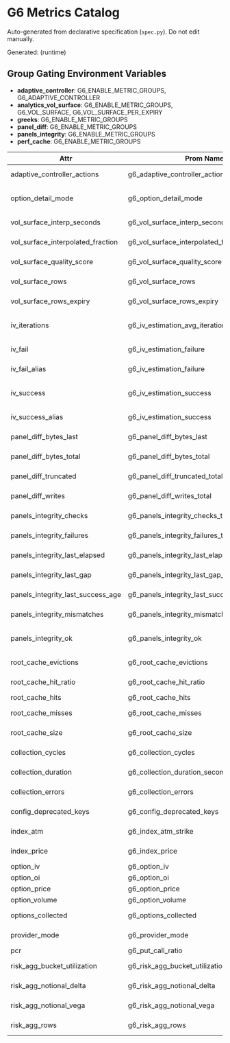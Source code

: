 # G6 Metrics Catalog

Auto-generated from declarative specification (`spec.py`). Do not edit manually.

Generated: (runtime)

## Group Gating Environment Variables

- **adaptive_controller**: G6_ENABLE_METRIC_GROUPS, G6_ADAPTIVE_CONTROLLER
- **analytics_vol_surface**: G6_ENABLE_METRIC_GROUPS, G6_VOL_SURFACE, G6_VOL_SURFACE_PER_EXPIRY
- **greeks**: G6_ENABLE_METRIC_GROUPS
- **panel_diff**: G6_ENABLE_METRIC_GROUPS
- **panels_integrity**: G6_ENABLE_METRIC_GROUPS
- **perf_cache**: G6_ENABLE_METRIC_GROUPS

Attr | Prom Name | Type | Group | Labels | Cardinality | Example Query | Description | Conditional
--- | --- | --- | --- | --- | --- | --- | --- | ---
adaptive_controller_actions | g6_adaptive_controller_actions_total | Counter | adaptive_controller | reason,action | moderate | rate(g6_adaptive_controller_actions_total[5m]) | Adaptive controller actions taken | Y
option_detail_mode | g6_option_detail_mode | Gauge | adaptive_controller | index | low-moderate | avg by (index) (g6_option_detail_mode) | Current option detail mode (0=full,1=medium,2=low) | Y
vol_surface_interp_seconds | g6_vol_surface_interp_seconds | Histogram | analytics_vol_surface |  | low | rate(g6_vol_surface_interp_seconds_bucket[5m]) | Interpolation timing distribution | Y
vol_surface_interpolated_fraction | g6_vol_surface_interpolated_fraction | Gauge | analytics_vol_surface | index | low-moderate | avg by (index) (g6_vol_surface_interpolated_fraction) | Fraction of interpolated rows in surface | Y
vol_surface_quality_score | g6_vol_surface_quality_score | Gauge | analytics_vol_surface | index | low-moderate | avg by (index) (g6_vol_surface_quality_score) | Vol surface quality score (0-100) | Y
vol_surface_rows | g6_vol_surface_rows | Gauge | analytics_vol_surface | index,source | moderate | avg by (index) (g6_vol_surface_rows) | Vol surface row count by source | Y
vol_surface_rows_expiry | g6_vol_surface_rows_expiry | Gauge | analytics_vol_surface | index,expiry,source | high | avg by (index) (g6_vol_surface_rows_expiry) | Vol surface per-expiry row count by source | Y
iv_iterations | g6_iv_estimation_avg_iterations | Gauge | greeks | index,expiry | moderate | avg by (index) (g6_iv_estimation_avg_iterations) | Average IV solver iterations (rolling per cycle) | N
iv_fail | g6_iv_estimation_failure | Counter | greeks | index,expiry | moderate | rate(g6_iv_estimation_failure[5m]) | Failed IV estimations (alias short form) | N
iv_fail_alias | g6_iv_estimation_failure | Counter | greeks | index,expiry | moderate | rate(g6_iv_estimation_failure[5m]) | Failed IV solves (spec alias) | N
iv_success | g6_iv_estimation_success | Counter | greeks | index,expiry | moderate | rate(g6_iv_estimation_success[5m]) | Successful IV estimations (alias short form) | N
iv_success_alias | g6_iv_estimation_success | Counter | greeks | index,expiry | moderate | rate(g6_iv_estimation_success[5m]) | Successful IV solves (spec alias) | N
panel_diff_bytes_last | g6_panel_diff_bytes_last | Gauge | panel_diff | type | low-moderate | avg by (type) (g6_panel_diff_bytes_last) | Bytes of last diff JSON written | N
panel_diff_bytes_total | g6_panel_diff_bytes_total | Counter | panel_diff | type | low-moderate | rate(g6_panel_diff_bytes_total[5m]) | Total bytes of diff JSON written | N
panel_diff_truncated | g6_panel_diff_truncated_total | Counter | panel_diff | reason | low-moderate | rate(g6_panel_diff_truncated_total[5m]) | Panel diff truncation events | N
panel_diff_writes | g6_panel_diff_writes_total | Counter | panel_diff | type | low-moderate | rate(g6_panel_diff_writes_total[5m]) | Panel diff snapshots written | N
panels_integrity_checks | g6_panels_integrity_checks_total | Counter | panels_integrity |  | low | rate(g6_panels_integrity_checks_total[5m]) | Total panel integrity checks run | N
panels_integrity_failures | g6_panels_integrity_failures_total | Counter | panels_integrity |  | low | rate(g6_panels_integrity_failures_total[5m]) | Total panel integrity check failures | N
panels_integrity_last_elapsed | g6_panels_integrity_last_elapsed_seconds | Gauge | panels_integrity |  | low | avg(g6_panels_integrity_last_elapsed_seconds) | Seconds taken by the last integrity check | N
panels_integrity_last_gap | g6_panels_integrity_last_gap_seconds | Gauge | panels_integrity |  | low | avg(g6_panels_integrity_last_gap_seconds) | Gap (seconds) since last successful check | N
panels_integrity_last_success_age | g6_panels_integrity_last_success_age_seconds | Gauge | panels_integrity |  | low | avg(g6_panels_integrity_last_success_age_seconds) | Age (seconds) of last successful integrity pass | N
panels_integrity_mismatches | g6_panels_integrity_mismatches | Counter | panels_integrity |  | low | rate(g6_panels_integrity_mismatches[5m]) | Cumulative panel hash mismatches detected | N
panels_integrity_ok | g6_panels_integrity_ok | Gauge | panels_integrity |  | low | avg(g6_panels_integrity_ok) | Panels integrity check pass state (1 ok / 0 failing) | N
root_cache_evictions | g6_root_cache_evictions | Counter | perf_cache |  | low | rate(g6_root_cache_evictions[5m]) | Root symbol cache evictions | N
root_cache_hit_ratio | g6_root_cache_hit_ratio | Gauge | perf_cache |  | low | avg(g6_root_cache_hit_ratio) | Root symbol cache hit ratio (0-1) | N
root_cache_hits | g6_root_cache_hits | Counter | perf_cache |  | low | rate(g6_root_cache_hits[5m]) | Root symbol cache hits | N
root_cache_misses | g6_root_cache_misses | Counter | perf_cache |  | low | rate(g6_root_cache_misses[5m]) | Root symbol cache misses | N
root_cache_size | g6_root_cache_size | Gauge | perf_cache |  | low | avg(g6_root_cache_size) | Current root symbol cache size | N
collection_cycles | g6_collection_cycles | Counter |  |  | low | rate(g6_collection_cycles[5m]) | Number of collection cycles run | N
collection_duration | g6_collection_duration_seconds | Summary |  |  | low | quantile(0.9, g6_collection_duration_seconds_sum / g6_collection_duration_seconds_count) | Time spent collecting data | N
collection_errors | g6_collection_errors | Counter |  | index,error_type | moderate | rate(g6_collection_errors[5m]) | Number of collection errors | N
config_deprecated_keys | g6_config_deprecated_keys | Counter |  | key | low-moderate | rate(g6_config_deprecated_keys[5m]) | Deprecated/legacy config keys encountered | N
index_atm | g6_index_atm_strike | Gauge |  | index | low-moderate | avg by (index) (g6_index_atm_strike) | ATM strike price | N
index_price | g6_index_price | Gauge |  | index | low-moderate | avg by (index) (g6_index_price) | Current index price | N
option_iv | g6_option_iv | Gauge |  | index,expiry,strike,type | very_high | avg by (index) (g6_option_iv) | Option implied volatility | N
option_oi | g6_option_oi | Gauge |  | index,expiry,strike,type | very_high | avg by (index) (g6_option_oi) | Option open interest | N
option_price | g6_option_price | Gauge |  | index,expiry,strike,type | very_high | avg by (index) (g6_option_price) | Option price | N
option_volume | g6_option_volume | Gauge |  | index,expiry,strike,type | very_high | avg by (index) (g6_option_volume) | Option volume | N
options_collected | g6_options_collected | Gauge |  | index,expiry | moderate | avg by (index) (g6_options_collected) | Number of options collected | N
provider_mode | g6_provider_mode | Gauge |  | mode | low-moderate | avg by (mode) (g6_provider_mode) | Current provider mode (one-hot gauge) | N
pcr | g6_put_call_ratio | Gauge |  | index,expiry | moderate | avg by (index) (g6_put_call_ratio) | Put-Call Ratio | N
risk_agg_bucket_utilization | g6_risk_agg_bucket_utilization | Gauge |  |  | low | avg(g6_risk_agg_bucket_utilization) | Risk aggregation bucket utilization fraction (0-1) | N
risk_agg_notional_delta | g6_risk_agg_notional_delta | Gauge |  |  | low | avg(g6_risk_agg_notional_delta) | Aggregate delta notional for last risk aggregation | N
risk_agg_notional_vega | g6_risk_agg_notional_vega | Gauge |  |  | low | avg(g6_risk_agg_notional_vega) | Aggregate vega notional for last risk aggregation | N
risk_agg_rows | g6_risk_agg_rows | Gauge |  |  | low | avg(g6_risk_agg_rows) | Rows in last risk aggregation build | N

